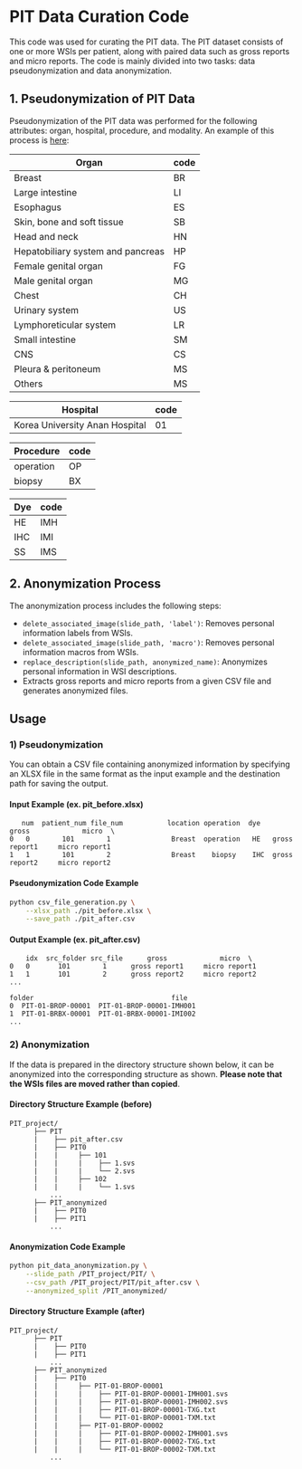 # PIT Data Curation Code
This code was used for curating the PIT data. The PIT dataset consists of one or more WSIs per patient, along with paired data such as gross reports and micro reports. The code is mainly divided into two tasks: data pseudonymization and data anonymization.

## 1. Pseudonymization of PIT Data
Pseudonymization of the PIT data was performed for the following attributes: organ, hospital, procedure, and modality. An example of this process is [here](#1-pseudonymization):

| Organ                                  | code |
|--------------------------------------|--------|
| Breast                               | BR     |
| Large intestine                      | LI     |
| Esophagus                            | ES     |
| Skin, bone and soft tissue           | SB     |
| Head and neck                        | HN     |
| Hepatobiliary system and pancreas    | HP     |
| Female genital organ                 | FG     |
| Male genital organ                   | MG     |
| Chest                                | CH     |
| Urinary system                       | US     |
| Lymphoreticular system               | LR     |
| Small intestine                      | SM     |
| CNS                                  | CS     |
| Pleura & peritoneum                  | MS     |
| Others                               | MS     |

| Hospital                                  | code |
|--------------------------------------|--------|
| Korea University Anan Hospital       | 01     |

| Procedure                                  | code |
|--------------------------------------|--------|
| operation                            | OP     |
| biopsy                               | BX     |

| Dye                                  | code |
|--------------------------------------|--------|
| HE                                   | IMH    |
| IHC                                  | IMI    |
| SS                                   | IMS    |

## 2. Anonymization Process
The anonymization process includes the following steps:

- `delete_associated_image(slide_path, 'label')`: Removes personal information labels from WSIs.
- `delete_associated_image(slide_path, 'macro')`: Removes personal information macros from WSIs.
- `replace_description(slide_path, anonymized_name)`: Anonymizes personal information in WSI descriptions.
- Extracts gross reports and micro reports from a given CSV file and generates anonymized files.

## Usage

### 1) Pseudonymization
You can obtain a CSV file containing anonymized information by specifying an XLSX file in the same format as the input example and the destination path for saving the output.

#### Input Example (ex. pit_before.xlsx)
```
   num  patient_num file_num           location operation  dye      gross             micro  \
0   0        101        1               Breast  operation   HE   gross report1     micro report1
1   1        101        2               Breast    biopsy    IHC  gross report2     micro report2
```

#### Pseudonymization Code Example

```bash
python csv_file_generation.py \
    --xlsx_path ./pit_before.xlsx \
    --save_path ./pit_after.csv
```

#### Output Example (ex. pit_after.csv)
```
    idx  src_folder src_file      gross             micro  \
0   0       101        1      gross report1     micro report1
1   1       101        2      gross report2     micro report2
...

folder                                  file  
0  PIT-01-BROP-00001  PIT-01-BROP-00001-IMH001  
1  PIT-01-BRBX-00001  PIT-01-BRBX-00001-IMI002  
...
```

### 2) Anonymization
If the data is prepared in the directory structure shown below, it can be anonymized into the corresponding structure as shown. **Please note that the WSIs files are moved rather than copied**.

#### Directory Structure Example (before)
```
PIT_project/
      ├── PIT
      |    ├── pit_after.csv
      |    ├── PIT0
      |    |     ├── 101
      |    |     |    ├── 1.svs
      |    |     |    └── 2.svs
      |    |     ├── 102
      |    |     |    └── 1.svs
          ...
      ├── PIT_anonymized
      |    ├── PIT0
      |    ├── PIT1
          ...
```

#### Anonymization Code Example
```bash
python pit_data_anonymization.py \
    --slide_path /PIT_project/PIT/ \
    --csv_path /PIT_project/PIT/pit_after.csv \
    --anonymized_split /PIT_anonymized/
```

#### Directory Structure Example (after)
```
PIT_project/
      ├── PIT
      |    ├── PIT0
      |    ├── PIT1
          ...
      ├── PIT_anonymized
      |    ├── PIT0
      |    |     ├── PIT-01-BROP-00001
      |    |     |    ├── PIT-01-BROP-00001-IMH001.svs
      |    |     |    ├── PIT-01-BROP-00001-IMH002.svs
      |    |     |    ├── PIT-01-BROP-00001-TXG.txt
      |    |     |    └── PIT-01-BROP-00001-TXM.txt
      |    |     ├── PIT-01-BROP-00002
      |    |     |    ├── PIT-01-BROP-00002-IMH001.svs
      |    |     |    ├── PIT-01-BROP-00002-TXG.txt
      |    |     |    └── PIT-01-BROP-00002-TXM.txt
          ...
```
